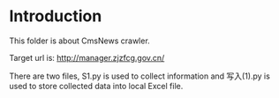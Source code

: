 # Introduction
This folder is about CmsNews crawler.

Target url is: http://manager.zjzfcg.gov.cn/

There are two files, S1.py is used to collect information and 写入(1).py is used to store collected data into local Excel file.
